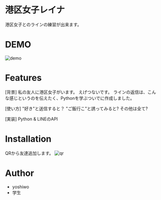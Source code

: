 # 港区女子レイナ
港区女子とのラインの練習が出来ます。

# DEMO
![demo](https://user-images.githubusercontent.com/67818134/108991442-77843300-76db-11eb-9a03-7016828dc5b5.png)

# Features
[背景] 
私の友人に港区女子がいます。
えげつないです。
ラインの返信は、こんな感じというのを伝えたく、Pythonを学ぶついでに作成しました。

[使い方] "好き"と送信すると？ "ご飯行こ"と誘ってみると? その他は全て?

[実装] Python & LINEのAPI

# Installation
QRから友達追加します。
![qr](https://user-images.githubusercontent.com/67818134/108991835-ec576d00-76db-11eb-95cc-8bf71ba4195a.png)


# Author
* yoshiwo
* 学生
